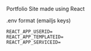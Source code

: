 Portfolio Site made using React

.env format (emailjs keys)

```
REACT_APP_USERID=
REACT_APP_TEMPLATEID=
REACT_APP_SERVICEID=
```
